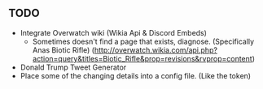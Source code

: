 **TODO** 
-
- Integrate Overwatch wiki (Wikia Api & Discord Embeds)
    - Sometimes doesn't find a page that exists, diagnose. (Specifically Anas Biotic Rifle)
      (http://overwatch.wikia.com/api.php?action=query&titles=Biotic_Rifle&prop=revisions&rvprop=content)
- Donald Trump Tweet Generator
- Place some of the changing details into a config file. (Like the token)